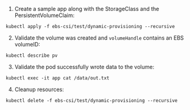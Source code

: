 1. Create a sample app along with the StorageClass and the PersistentVolumeClaim:
```
kubectl apply -f ebs-csi/test/dynamic-provisioning --recursive
```

2. Validate the volume was created and `volumeHandle` contains an EBS volumeID:
```
kubectl describe pv
```

3. Validate the pod successfully wrote data to the volume:
```
kubectl exec -it app cat /data/out.txt
```

4. Cleanup resources:
```
kubectl delete -f ebs-csi/test/dynamic-provisioning --recursive
```
